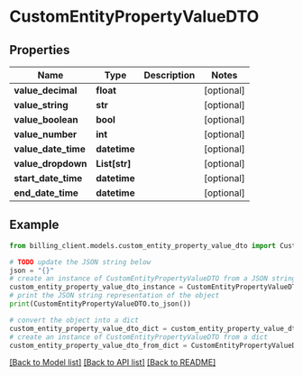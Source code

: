 # CustomEntityPropertyValueDTO


## Properties

Name | Type | Description | Notes
------------ | ------------- | ------------- | -------------
**value_decimal** | **float** |  | [optional] 
**value_string** | **str** |  | [optional] 
**value_boolean** | **bool** |  | [optional] 
**value_number** | **int** |  | [optional] 
**value_date_time** | **datetime** |  | [optional] 
**value_dropdown** | **List[str]** |  | [optional] 
**start_date_time** | **datetime** |  | [optional] 
**end_date_time** | **datetime** |  | [optional] 

## Example

```python
from billing_client.models.custom_entity_property_value_dto import CustomEntityPropertyValueDTO

# TODO update the JSON string below
json = "{}"
# create an instance of CustomEntityPropertyValueDTO from a JSON string
custom_entity_property_value_dto_instance = CustomEntityPropertyValueDTO.from_json(json)
# print the JSON string representation of the object
print(CustomEntityPropertyValueDTO.to_json())

# convert the object into a dict
custom_entity_property_value_dto_dict = custom_entity_property_value_dto_instance.to_dict()
# create an instance of CustomEntityPropertyValueDTO from a dict
custom_entity_property_value_dto_from_dict = CustomEntityPropertyValueDTO.from_dict(custom_entity_property_value_dto_dict)
```
[[Back to Model list]](../README.md#documentation-for-models) [[Back to API list]](../README.md#documentation-for-api-endpoints) [[Back to README]](../README.md)


